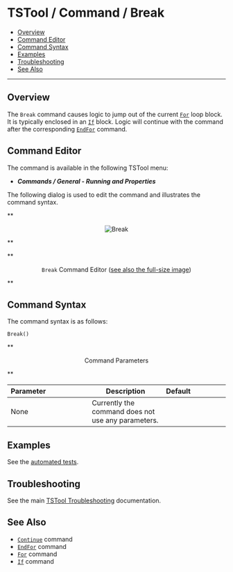 # TSTool / Command / Break #

*   [Overview](#overview)
*   [Command Editor](#command-editor)
*   [Command Syntax](#command-syntax)
*   [Examples](#examples)
*   [Troubleshooting](#troubleshooting)
*   [See Also](#see-also)

-------------------------

## Overview ##

The `Break` command causes logic to jump out of the current [`For`](../For/For.md) loop block.
It is typically enclosed in an [`If`](../If/If.md) block.
Logic will continue with the command after the corresponding [`EndFor`](../EndFor/EndFor.md) command.

## Command Editor ##

The command is available in the following TSTool menu:

*   ***Commands / General - Running and Properties***

The following dialog is used to edit the command and illustrates the command syntax.

**<p style="text-align: center;">
![Break](Break.png)
</p>**

**<p style="text-align: center;">
`Break` Command Editor (<a href="../Break.png">see also the full-size image</a>)
</p>**

## Command Syntax ##

The command syntax is as follows:

```text
Break()
```
**<p style="text-align: center;">
Command Parameters
</p>**

| **Parameter**&nbsp;&nbsp;&nbsp;&nbsp;&nbsp;&nbsp;&nbsp;&nbsp;&nbsp;&nbsp;&nbsp;&nbsp;&nbsp;&nbsp;&nbsp;&nbsp;&nbsp;&nbsp;&nbsp;&nbsp;&nbsp; | **Description** | **Default**&nbsp;&nbsp;&nbsp;&nbsp;&nbsp;&nbsp;&nbsp;&nbsp;&nbsp;&nbsp;&nbsp;&nbsp;&nbsp;&nbsp;&nbsp;&nbsp;&nbsp; |
| --------------|-----------------|----------------- |
| None | Currently the command does not use any parameters. |  |

## Examples ##

See the [automated tests](https://github.com/OpenCDSS/cdss-app-tstool-test/tree/master/test/commands/Break).

## Troubleshooting ##

See the main [TSTool Troubleshooting](../../troubleshooting/troubleshooting.md) documentation.

## See Also ##

*   [`Continue`](../Continue/Continue.md) command
*   [`EndFor`](../EndFor/EndFor.md) command
*   [`For`](../For/For.md) command
*   [`If`](../If/If.md) command
